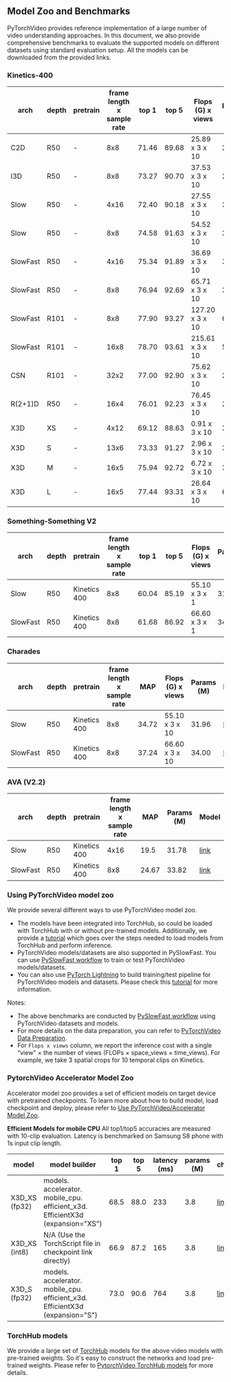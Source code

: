


## Model Zoo and Benchmarks

PyTorchVideo provides reference implementation of a large number of video understanding approaches. In this document, we also provide comprehensive benchmarks to evaluate the supported models on different datasets using standard evaluation setup. All the models can be downloaded from the provided links.

### Kinetics-400

arch     | depth | pretrain | frame length x sample rate | top 1 | top 5 | Flops (G) x views | Params (M) | Model
-------- | ----- | -------- | -------------------------- | ----- | ----- | ----------------- | ---------- | --------------------------------------------------------------------------------------------------
C2D      | R50   | \-       | 8x8                        | 71.46 | 89.68 | 25.89 x 3 x 10    | 24.33      | [link](https://dl.fbaipublicfiles.com/pytorchvideo/model_zoo/kinetics/C2D\_8x8\_R50.pyth)
I3D      | R50   | \-       | 8x8                        | 73.27 | 90.70 | 37.53 x 3 x 10    | 28.04      | [link](https://dl.fbaipublicfiles.com/pytorchvideo/model_zoo/kinetics/I3D\_8x8\_R50.pyth)
Slow     | R50   | \-       | 4x16                       | 72.40 | 90.18 | 27.55 x 3 x 10    | 32.45      | [link](https://dl.fbaipublicfiles.com/pytorchvideo/model_zoo/kinetics/SLOW\_4x16\_R50.pyth)
Slow     | R50   | \-       | 8x8                        | 74.58 | 91.63 | 54.52 x 3 x 10    | 32.45      | [link](https://dl.fbaipublicfiles.com/pytorchvideo/model_zoo/kinetics/SLOW\_8x8\_R50.pyth)
SlowFast | R50   | \-       | 4x16                       | 75.34 | 91.89 | 36.69 x 3 x 10    | 34.48      | [link](https://dl.fbaipublicfiles.com/pytorchvideo/model_zoo/kinetics/SLOWFAST\_4x16\_R50.pyth)
SlowFast | R50   | \-       | 8x8                        | 76.94 | 92.69 | 65.71 x 3 x 10    | 34.57      | [link](https://dl.fbaipublicfiles.com/pytorchvideo/model_zoo/kinetics/SLOWFAST\_8x8\_R50.pyth)
SlowFast | R101  | \-       | 8x8                        | 77.90 | 93.27 | 127.20 x 3 x 10   | 62.83      | [link](https://dl.fbaipublicfiles.com/pytorchvideo/model_zoo/kinetics/SLOWFAST\_8x8\_R101.pyth)
SlowFast | R101  | \-       | 16x8                       | 78.70 | 93.61 | 215.61 x 3 x 10   | 53.77      | [link](https://dl.fbaipublicfiles.com/pytorchvideo/model_zoo/kinetics/SLOWFAST\_16x8\_R101_50_50.pyth)
CSN      | R101  | \-       | 32x2                       | 77.00 | 92.90 | 75.62 x 3 x 10    | 22.21      | [link](https://dl.fbaipublicfiles.com/pytorchvideo/model_zoo/kinetics/CSN\_32x2\_R101.pyth)
R(2+1)D  | R50   | \-       | 16x4                       | 76.01 | 92.23 | 76.45 x 3 x 10    | 28.11      | [link](https://dl.fbaipublicfiles.com/pytorchvideo/model_zoo/kinetics/R2PLUS1D\_16x4\_R50.pyth)
X3D      | XS    | \-       | 4x12                       | 69.12 | 88.63 | 0.91 x 3 x 10     | 3.79       | [link](https://dl.fbaipublicfiles.com/pytorchvideo/model_zoo/kinetics/X3D\_XS.pyth)
X3D      | S     | \-       | 13x6                       | 73.33 | 91.27 | 2.96 x 3 x 10     | 3.79       | [link](https://dl.fbaipublicfiles.com/pytorchvideo/model_zoo/kinetics/X3D\_S.pyth)
X3D      | M     | \-       | 16x5                       | 75.94 | 92.72 | 6.72 x 3 x 10     | 3.79       | [link](https://dl.fbaipublicfiles.com/pytorchvideo/model_zoo/kinetics/X3D\_M.pyth)
X3D      | L     | \-       | 16x5                       | 77.44 | 93.31 | 26.64 x 3 x 10    | 6.15       | [link](https://dl.fbaipublicfiles.com/pytorchvideo/model_zoo/kinetics/X3D\_L.pyth)

### Something-Something V2

| arch     | depth | pretrain     | frame length x sample rate | top 1 | top 5 | Flops (G) x views | Params (M) | Model |
| -------- | ----- | ------------ | -------------------------- | ----- | ----- | ----------------- | ---------- | ----- |
| Slow     | R50   | Kinetics 400 | 8x8                        | 60.04 | 85.19 | 55.10 x 3 x 1     | 31.96      | [link](https://dl.fbaipublicfiles.com/pytorchvideo/model_zoo/ssv2/SLOW\_8x8\_R50.pyth)  |
| SlowFast | R50   | Kinetics 400 | 8x8                        | 61.68 | 86.92 | 66.60 x 3 x 1     | 34.04      | [link](https://dl.fbaipublicfiles.com/pytorchvideo/model_zoo/ssv2/SLOWFAST\_8x8\_R50.pyth)   |


### Charades

| arch     | depth | pretrain     | frame length x sample rate | MAP   | Flops (G) x views | Params (M) | Model |
| -------- | ----- | ------------ | -------------------------- | ----- | ----------------- | ---------- | ----- |
| Slow     | R50   | Kinetics 400 | 8x8                        | 34.72 | 55.10 x 3 x 10    | 31.96      | [link](https://dl.fbaipublicfiles.com/pytorchvideo/model_zoo/charades/SLOW\_8x8\_R50.pyth)  |
| SlowFast | R50   | Kinetics 400 | 8x8                        | 37.24 | 66.60 x 3 x 10    | 34.00      | [link](https://dl.fbaipublicfiles.com/pytorchvideo/model_zoo/charades/SLOWFAST\_8x8\_R50.pyth)   |


### AVA (V2.2)

| arch     | depth | pretrain     | frame length x sample rate | MAP   | Params (M) | Model |
| -------- | ----- | ------------ | -------------------------- | ----- | ---------- | ----- |
| Slow     | R50   | Kinetics 400 | 4x16                       | 19.5  | 31.78 | [link](https://dl.fbaipublicfiles.com/pytorchvideo/model_zoo/ava/SLOW\_4x16\_R50\_DETECTION.pyth)  |
| SlowFast | R50   | Kinetics 400 | 8x8                        | 24.67 | 33.82 | [link](https://dl.fbaipublicfiles.com/pytorchvideo/model_zoo/ava/SLOWFAST\_8x8\_R50\_DETECTION.pyth)   |


### Using PyTorchVideo model zoo
We provide several different ways to use PyTorchVideo model zoo.
* The models have been integrated into TorchHub, so could be loaded with TorchHub with or without pre-trained models. Additionally, we provide a [tutorial](https://pytorchvideo.org/docs/tutorial_torchhub_inference) which goes over the steps needed to load models from TorchHub and perform inference.
* PyTorchVideo models/datasets are also supported in PySlowFast. You can use [PySlowFast workflow](https://github.com/facebookresearch/SlowFast/) to train or test PyTorchVideo models/datasets.
* You can also use [PyTorch Lightning](https://github.com/PyTorchLightning/pytorch-lightning) to build training/test pipeline for PyTorchVideo models and datasets. Please check this [tutorial](https://pytorchvideo.org/docs/tutorial_classification) for more information.


Notes:
* The above benchmarks are conducted by [PySlowFast workflow](https://github.com/facebookresearch/SlowFast/) using PyTorchVideo datasets and models.
* For more details on the data preparation, you can refer to [PyTorchVideo Data Preparation](data_preparation.md).
* For `Flops x views` column, we report the inference cost with a single “view" × the number of views (FLOPs × space_views × time_views). For example, we take 3 spatial crops for 10 temporal clips on Kinetics.



### PytorchVideo Accelerator Model Zoo
Accelerator model zoo provides a set of efficient models on target device with pretrained checkpoints. To learn more about how to build model, load checkpoint and deploy, please refer to [Use PyTorchVideo/Accelerator Model Zoo](https://pytorchvideo.org/docs/tutorial_accelerator_use_accelerator_model_zoo).

**Efficient Models for mobile CPU**
All top1/top5 accuracies are measured with 10-clip evaluation. Latency is benchmarked on Samsung S8 phone with 1s input clip length.

| model  | model builder                                                            | top 1 | top 5 | latency (ms) | params (M) | checkpoint          |
|--------------|--------------------------------------------------------------------------|-------|-------|--------------|----------------|---------------------|
| X3D_XS (fp32)| models. accelerator. mobile_cpu. efficient_x3d. EfficientX3d (expansion="XS") | 68.5  | 88.0  |          233 | 3.8            | [link](https://dl.fbaipublicfiles.com/pytorchvideo/model_zoo/kinetics/efficient_x3d_xs_original_form.pyth) |
| X3D_XS (int8)| N/A (Use the TorchScript file in checkpoint link directly)                    | 66.9  | 87.2  |          165 | 3.8            | [link](https://dl.fbaipublicfiles.com/pytorchvideo/model_zoo/kinetics/x3d_xs_efficient_converted_qnnpack.pt) |
| X3D_S (fp32) | models. accelerator. mobile_cpu. efficient_x3d. EfficientX3d (expansion="S")  | 73.0  | 90.6  |          764 | 3.8            | [link](https://dl.fbaipublicfiles.com/pytorchvideo/model_zoo/kinetics/efficient_x3d_s_original_form.pyth) |


### TorchHub models
We provide a large set of [TorchHub](https://pytorch.org/hub/) models for the above video models with pre-trained weights. So it's easy to construct the networks and load pre-trained weights. Please refer to [PytorchVideo TorchHub models](https://github.com/facebookresearch/pytorchvideo/blob/master/pytorchvideo/models/hub/README.md) for more details.
